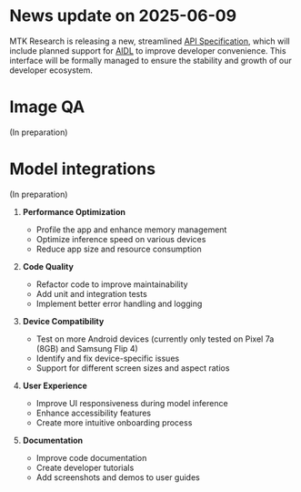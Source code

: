 News update on 2025-06-09
==========================
MTK Research is releasing a new, streamlined [API Specification](https://github.com/mtkresearch/BreezeApp/new/main/docs/architecture/EdgeAI), which will include planned support for [AIDL](https://developer.android.com/develop/background-work/services/aidl?hl=en) to improve developer convenience. This interface will be formally managed to ensure the stability and growth of our developer ecosystem. 


Image QA
===========

(In preparation)


Model integrations
===================

(In preparation)



1. **Performance Optimization**
   - Profile the app and enhance memory management
   - Optimize inference speed on various devices
   - Reduce app size and resource consumption

2. **Code Quality**
   - Refactor code to improve maintainability
   - Add unit and integration tests
   - Implement better error handling and logging

3. **Device Compatibility**
   - Test on more Android devices (currently only tested on Pixel 7a (8GB) and Samsung Flip 4)
   - Identify and fix device-specific issues
   - Support for different screen sizes and aspect ratios

4. **User Experience**
   - Improve UI responsiveness during model inference
   - Enhance accessibility features
   - Create more intuitive onboarding process

5. **Documentation**
   - Improve code documentation
   - Create developer tutorials
   - Add screenshots and demos to user guides
